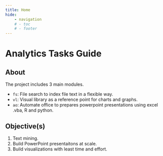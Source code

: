 ```yaml
---
title: Home
hide:
    - navigation
    # - toc
    # - footer
---
```



# Analytics Tasks Guide

## About

The project includes 3 main modules.

- `fs`: File search to index file text in a flexible way.
- `vl`: Visual library as a reference point for charts and graphs.
- `ao`: Automate office to prepares powerpoint presentations using excel .vba, R and python.


## Objective(s)

1. Text mining.
2. Build PowerPoint presentaitons at scale.
3. Build visualizations with least time and effort.


